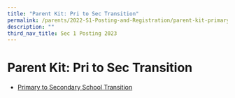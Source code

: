 ```yaml
---
title: "Parent Kit: Pri to Sec Transition"
permalink: /parents/2022-S1-Posting-and-Registration/parent-kit-primary-to-secondary-transition/
description: ""
third_nav_title: Sec 1 Posting 2023
---
```

# **Parent Kit: Pri to Sec Transition**

* [Primary to Secondary School Transition](/files/Resource%20Kit%20-%20Parent%20Kit%20-%20Primary%20to%20Secondary%20Transition%202023.pdf)